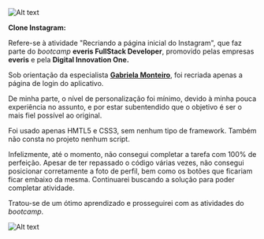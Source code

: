 <img src="C:\Workspace\clone-instagram\images\emprego-everis-425x318.jpg" alt="Alt text" style="zoom:100%;" />

**Clone Instagram:** 

Refere-se à atividade "Recriando a página inicial do Instagram", que faz parte do *bootcamp* **everis FullStack Developer**, promovido pelas empresas **everis** e pela **Digital Innovation One.**

Sob orientação da especialista [**Gabriela Monteiro**](https://www.linkedin.com/in/gabrielapinheiro129/), foi recriada apenas a página de login do aplicativo.

De minha parte, o nível de personalização foi mínimo, devido à minha pouca experiência no assunto, e por estar subentendido que o objetivo é ser o mais fiel possível ao original.

Foi usado apenas HMTL5 e CSS3, sem nenhum tipo de framework. Também não consta no projeto nenhum script.

Infelizmente, até o momento, não consegui completar a tarefa com 100% de perfeição. Apesar de ter repassado o código várias vezes, não consegui posicionar corretamente a foto de perfil, bem como os botões que ficariam ficar embaixo da mesma. Continuarei buscando a solução para poder completar atividade.

Tratou-se de um ótimo aprendizado e prosseguirei com as atividades do *bootcamp*.

![Alt text](C:\Workspace\clone-instagram\images\cover_dio.jpg)



